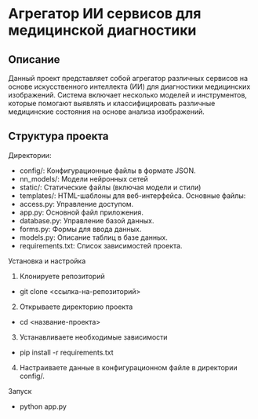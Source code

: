 # Агрегатор ИИ сервисов для медицинской диагностики
## Описание
Данный проект представляет собой агрегатор различных сервисов на основе искусственного интеллекта (ИИ) для диагностики медицинских изображений. Система включает несколько моделей и инструментов, которые помогают выявлять и классифицировать различные медицинские состояния на основе анализа изображений.

## Структура проекта
Директории:
- config/: Конфигурационные файлы в формате JSON.
- nn_models/: Модели нейронных сетей
- static/: Статические файлы (включая модели и стили)
- templates/: HTML-шаблоны для веб-интерфейса.
Основные файлы:
- access.py: Управление доступом.
- app.py: Основной файл приложения.
- database.py: Управление базой данных.
- forms.py: Формы для ввода данных.
- models.py: Описание таблиц в базе данных.
- requirements.txt: Список зависимостей проекта.

Установка и настройка
1) Клонируете репозиторий
- git clone <ссылка-на-репозиторий>
2) Открываете директорию проекта
- cd <название-проекта>
3) Устанавливаете необходимые зависимости
- pip install -r requirements.txt
4) Настраиваете данные в конфигурационном файле в директории config/.

Запуск
- python app.py